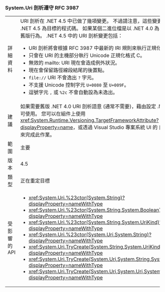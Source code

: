 ### <a name="systemuri-parsing-adheres-to-rfc-3987"></a>System.Uri 剖析遵守 RFC 3987

|   |   |
|---|---|
|詳細資料|URI 剖析在 .NET 4.5 中已做了幾項變更。 不過請注意，這些變更只會影響以 .NET 4.5 為目標的程式碼。 如果某個二進位檔是以 .NET 4.0 為目標，則會遵守舊版行為。 .NET 4.5 中的 URI 剖析變更包括：<ul><li>URI 剖析將會根據 RFC 3987 中最新的 IRI 規則來執行正規化和字元檢查。</li><li>只會在 URI 的主機部分執行 Unicode 正規化格式 C。</li><li>無效的 mailto: URI 現在會造成例外狀況。</li><li>現在會保留路徑線段結尾的後置點。</li><li><code>file://</code> URI 不會逸出 <code>?</code> 字元。</li><li>不支援 Unicode 控制字元 <code>U+0080</code> 至 <code>U+009F</code>。</li><li>逗號字元 <code>,</code> 或 <code>%2c</code> 不會自動設為未逸出。</li></ul>|
|建議|如果需要舊版 .NET 4.0 URI 剖析語意 (通常不需要)，藉由設定 .NET 4.0 目標即可使用。 您可以在組件上使用 <xref:System.Runtime.Versioning.TargetFrameworkAttribute?displayProperty=name>，或透過 Visual Studio 專案系統 UI 的 [專案屬性] 頁面來完成此作業。|
|範圍|主要|
|版本|4.5|
|類型|正在重定目標|
|受影響的 API|<ul><li><xref:System.Uri.%23ctor(System.String)?displayProperty=nameWithType></li><li><xref:System.Uri.%23ctor(System.String,System.Boolean)?displayProperty=nameWithType></li><li><xref:System.Uri.%23ctor(System.String,System.UriKind)?displayProperty=nameWithType></li><li><xref:System.Uri.%23ctor(System.Uri,System.String)?displayProperty=nameWithType></li><li><xref:System.Uri.TryCreate(System.String,System.UriKind,System.Uri@)?displayProperty=nameWithType></li><li><xref:System.Uri.TryCreate(System.Uri,System.String,System.Uri@)?displayProperty=nameWithType></li><li><xref:System.Uri.TryCreate(System.Uri,System.Uri,System.Uri@)?displayProperty=nameWithType></li></ul>|

